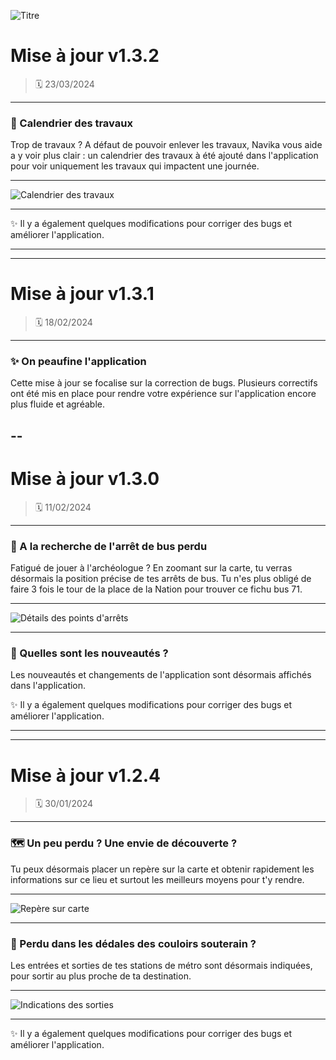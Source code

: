 ![Titre](https://navika.hackernwar.com/changelog/title.png "Titre")

# Mise à jour v1.3.2
> 🗓️ 23/03/2024 

---

### 🚧 Calendrier des travaux
Trop de travaux ? A défaut de pouvoir enlever les travaux, Navika vous aide a y voir plus clair : un calendrier des travaux à été ajouté dans l'application pour voir uniquement les travaux qui impactent une journée.

---

![Calendrier des travaux](https://media.discordapp.net/attachments/788059429467455503/1221151144445743125/Screenshot_20240323-183801.png?ex=661188a0&is=65ff13a0&hm=be362ea05c60590280bee4873ba7cc0371dd255010addc2811cf5a2290aa8a7a&=&format=webp&quality=lossless&width=338&height=670 "Calendrier des travaux")

---

✨ Il y a également quelques modifications pour corriger des bugs et améliorer l'application.

---
---

# Mise à jour v1.3.1
> 🗓️ 18/02/2024 

---

### ✨ On peaufine l'application
Cette mise à jour se focalise sur la correction de bugs. Plusieurs correctifs ont été mis en place pour rendre votre expérience sur l'application encore plus fluide et agréable.

--
---

# Mise à jour v1.3.0
> 🗓️ 11/02/2024 

---

### 🧭 A la recherche de l'arrêt de bus perdu 
Fatigué de jouer à l'archéologue ? En zoomant sur la carte, tu verras désormais la position précise de tes arrêts de bus. Tu n'es plus obligé de faire 3 fois le tour de la place de la Nation pour trouver ce fichu bus 71. 

---

![Détails des points d'arrêts](https://media.discordapp.net/attachments/788059429467455503/1221151144005468190/Screenshot_20240323-183605.png?ex=661188a0&is=65ff13a0&hm=58c43a47c670a6955ee6124a3de39698561732c1bd29b24bccdfedccb5659de2&=&format=webp&quality=lossless&width=343&height=671 "Détails des points d'arrêts")

---

### 🎉 Quelles sont les nouveautés ?
Les nouveautés et changements de l'application sont désormais affichés dans l'application.

✨ Il y a également quelques modifications pour corriger des bugs et améliorer l'application.

---
---
   
# Mise à jour v1.2.4

> 🗓️ 30/01/2024
---

### 🗺️ Un peu perdu ? Une envie de découverte ?
Tu peux désormais placer un repère sur la carte et obtenir rapidement les informations sur ce lieu et surtout les meilleurs moyens pour t'y rendre.

---

![Repère sur carte](https://app.navika.hackernwar.com/changelog/point.png "Repère sur carte")

---

### 🚶 Perdu dans les dédales des couloirs souterain ? 
Les entrées et sorties de tes stations de métro sont désormais indiquées, pour sortir au plus proche de ta destination.

---

![Indications des sorties](https://app.navika.hackernwar.com/changelog/exit.png "Indications des sorties")

---

✨ Il y a également quelques modifications pour corriger des bugs et améliorer l'application.
